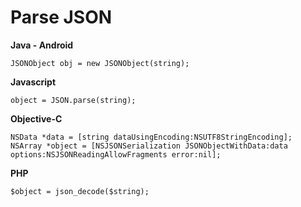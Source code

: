 # Parse JSON

**Java - Android**
```
JSONObject obj = new JSONObject(string);
```

**Javascript**
```
object = JSON.parse(string);
```

**Objective-C**
```
NSData *data = [string dataUsingEncoding:NSUTF8StringEncoding];
NSArray *object = [NSJSONSerialization JSONObjectWithData:data options:NSJSONReadingAllowFragments error:nil];
```

**PHP**
```
$object = json_decode($string);
``````
